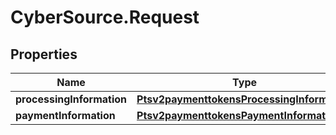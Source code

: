# CyberSource.Request

## Properties
Name | Type | Description | Notes
------------ | ------------- | ------------- | -------------
**processingInformation** | [**Ptsv2paymenttokensProcessingInformation**](Ptsv2paymenttokensProcessingInformation.md) |  | [optional] 
**paymentInformation** | [**Ptsv2paymenttokensPaymentInformation**](Ptsv2paymenttokensPaymentInformation.md) |  | [optional] 


